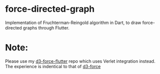 # force-directed-graph

Implementation of Fruchterman-Reingold algorithm in Dart, to draw force-directed graphs through Flutter.

# Note:

Please use my [d3-force-flutter](https://github.com/MathGaps/d3-force-flutter) repo which uses Verlet integration instead. The experience is indentical to that of [d3-force](https://github.com/d3/d3-force)
